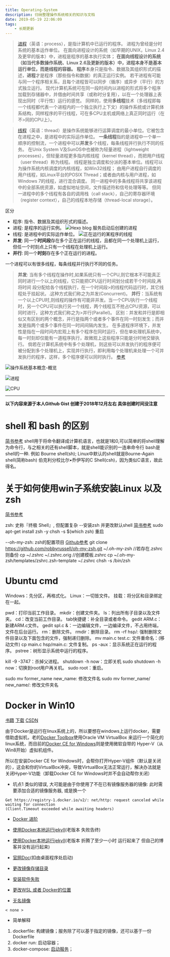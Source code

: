 ```yaml
---
title: Operating-System
description: 归纳整理操作系统相关的知识与文档
date: 2019-05-19 22:06:09
tags:
    - 长期更新
---
```


>[进程](https://zh.wikipedia.org/wiki/行程)（英语：process），是指计算机中已运行的程序。
>进程为曾经是分时系统的基本运作单位。
>在面向进程设计的系统（如早期的UNIX，Linux 2.4及更早的版本）中，进程是程序的基本执行实体；
>**在面向线程设计的系统（如当代多数操作系统、Linux 2.6及更新的版本）中，进程本身不是基本运行单位，而是线程的容器。**
>**程序**本身只是指令、数据及其组织形式的描述，**进程**才是程序（那些指令和数据）的真正运行实例。
>若干进程有可能与同一个程序相关系，且每个进程皆可以同步（循序）或异步（平行）的方式独立运行。
>现代计算机系统可在同一段时间内以进程的形式将多个程序加载到存储器中，并借由时间共享（或称时分复用），以在一个处理器上表现出同时（平行性）运行的感觉。
>同样的，使用**多线程**技术（多线程即每一个线程都代表一个进程内的一个独立执行上下文）的操作系统或计算机体系结构，同样程序的平行线程，可在多CPU主机或网络上真正同时运行（在不>同的CPU上）。

>[线程](https://zh.wikipedia.org/wiki/线程)（英语：thread）是操作系统能够进行运算调度的最小单位。它被包含在进程之中，是进程中的实际运作单位。
>**一条线程**指的是进程中一个单一顺序的控制流，一个进程中可以**并发**多个线程，每条线程并行执行不同的任务。
>在Unix System V及SunOS中也被称为轻量进程（lightweight processes），但轻量进程更多指内核线程（kernel thread），而把用户线程（user thread）称为线程。
>线程是独立调度和分派的基本单位。线程可以为操作系统内核调度的内核线程，如Win32线程；
>由用户进程自行调度的用户线程，如Linux平台的POSIX Thread；或者由内核与用户进程，如Windows 7的线程，进行混合调度。
>同一进程中的多条线程将共享该进程中的全部系统资源，如虚拟地址空间，文件描述符和信号处理等等。
>但同一进程中的多个线程有各自的调用栈（call stack），自己的寄存器环境（register context），自己的线程本地存储（thread-local storage）。


区分

- 程序: 指令、数据及其组织形式的描述。
- 进程: 是程序的运行实例。
![Hexo blog 服务启动后创建的进程](/assets/opsystme/blog本地运行时的进程.png)
- 线程: 是进程中的实际运作单位。
![正在运行的某程序的线程](/assets/opsystme/程序运行时的线程.png)
- **并发**: 同一个**时间段**存在多个正在运行的线程，且都在同一个处理机上运行，但任一个时刻点上只有一个线程在处理机上运行。
- **并行**: 同一个**时刻**存在多个正在运行的进程。

一个进程可以有很多线程，每条线程并行执行不同的任务。


>**并发**: 当有多个线程在操作时,如果系统只有一个CPU,则它根本不可能真正同时进行一个以上的线程，它只能把CPU运行时间划分成若干个时间段,再将时间 段分配给各个线程执行，在一个时间段>的线程代码运行时，其它线程处于挂起状。.这种方式我们称之为并发(Concurrent)。
>**并行**：当系统有一个以上CPU时,则线程的操作有可能非并发。当一个CPU执行一个线程时，另一个CPU可以执行另一个线程，两个线程互不抢占CPU资源，可以同时进行，这种方式我们称之为>并行(Parallel)。
>区别：并发和并行是即相似又有区别的两个概念，并行是指两个或者多个事件在同一时刻发生；而并发是指两个或多个事件在同一时间间隔内发生。
>在多道程序环境下，并发性是指在一段时间内宏观上有多个程序在同时运行，但在单处理机系统中，每一时刻却仅能有一道程序执行，故微观上这些程序只能是分时地交替执行。
>倘若在计算机系统中有多个处理机，则这些可以并发执行的程序便可被分配到多个处理机上，实现并行执行，即利用每个处理机来处理一个可并发执行的程序，这样，多个程序便可以同时执行。
>[参考](http://term.ccf.org.cn/index.php/并发)

![操作系统基本概念-概览](/assets/opsystme/操作系统基本概念-概览.png)

![进程](/assets/opsystme/进程.png)

![CPU](/assets/opsystme/CPU.png)


---

**以下内容来源于本人Github Gist 创建于2018年12月左右 具体创建时间没注意**

# shell 和 bash 的区别
[简书参考](https://www.jianshu.com/p/a702a01db5c7)
shell用于将命令翻译成计算机语言，也就是1和0,可以简单的将shell理解为命令行，与之相关的还有shell脚本，就是shell能识别的一连串命令行
bash是shell的一种.
  例如
    Bourne shell(sh); Linux中默认的shell就是Bourne-Again shell(简称bash)
    伯克利分校比尔▪乔伊写的C Shell(csh)，因为类似C语言，故此得名。

# 关于如何使用win子系统安装Linux 以及zsh
[简书参考](https://www.jianshu.com/p/bc38ed12da1d)

zsh: 史称『终极 Shell』, 但配置复杂
--安装zsh 并更改默认shell
[简书参考](https://www.jianshu.com/p/fe244b1c7737)
sudo apt-get install zsh -y
chsh -s $(which zsh)
重启

--oh-my-zsh: zsh的配置项目
[Github参考](https://github.com/robbyrussell/oh-my-zsh)
git clone https://github.com/robbyrussell/oh-my-zsh.git ~/.oh-my-zsh
//若存在.zshrc则备份
cp ~/.zshrc ~/.zshrc.orig
//创建模板.zshrc
cp ~/.oh-my-zsh/templates/zshrc.zsh-template ~/.zshrc
chsh -s /bin/zsh


# Ubuntu cmd
Windows：先分区，再格式化。
Linux：一切皆文件。
挂载：将分区和目录绑定在一起。

pwd：打印当前工作目录。
mkdir：创建文件夹。
ls：列出所有子目录以及文件夹。
cd：改变当前工作目录。
tab快捷键：补全目录或者命令。
gedit ARM.c：新建ARM.c文件。
gedit spl.c &：一边编辑文件，一边编译文件，不占用终端，文件在后台运行。
rm：删除文件。
rmdir：删除目录。
rm -rf hsp/: 强制删除文件目录以及下面包含的文件，强制递归删除。
mv main.c test.c: 文件重命名：(移动文件)
cp main.c hsp/main.c: 文件复制。
ps -aux：显示系统正在运行的程序。
pstree：树形显示系统中运行的程序。

kill -9  -3747：杀掉父进程。
shutdown -h now：立即关机
sudo shutdown -h now：切换到root用户再关机。
sudo root：重启。

sudo mv former_name new_name: 修改文件名
sudo mv former_name/ new_name/: 修改文件夹名


# Docker in Win10

[书籍](https://yeasy.gitbooks.io/docker_practice/image/pull.html)
[下载](https://cloud.docker.com/)
[CSDN](https://blog.csdn.net/zhang197093/article/details/78643708)

由于Docker是运行在linux系统上的，所以要想在windows上运行docker，需要借助虚拟机，老的[Docker Toolbox](https://www.docker.com/products/docker-toolbox)使用Oracle VM VirtualBox 来运行一个简化的linux系统，而目前的[Docker CE for Windows](https://store.docker.com/editions/community/docker-ce-desktop-windows)则是使用微软自带的 Hyper-V（从Win8开始）虚拟机组件。

所以在安装Docker CE for Windows时，会帮你打开Hyper-V组件（默认是关闭的），这会和你的VirtualBox冲突，导致VirtualBox无法正常运行，解决办法就是关闭Hyper-V功能（卸载Docker CE for Windows时并不会自动帮你关闭）

* 坑点1
类似的错误, 大可能是由于你使用了不在已有镜像服务器的镜像: 此时需要添加合适的镜像服务器, 或是换一个
``` shell
Get https://registry-1.docker.io/v2/: net/http: request canceled while waiting for connection
(Client.Timeout exceeded while awaiting headers)
```

* [Docker 进阶](https://my.oschina.net/ykbj/blog/1595328)
* [使用Docker本地运行jekyll](https://archerwq.github.io/2017/09/21/setup-jekyll-locally-with-docker/)(老版本 失败告终)
* [使用Docker本地运行jekyll](https://annatarhe.github.io/2016/11/27/all-i-know-about-docker.html)(老版本 折腾了至少一小时 运行起来了 但自己的博客并没有运行起来)
* [官网Doc](https://docs.docker.com/docker-for-windows/#docker-settings-dialog)(扣由桌面程序处启动)

* [更改镜像存储目录](https://blog.csdn.net/u013948858/article/details/80811986)
* [安装软件失败](https://juejin.im/post/59a8f9e0f265da24797b7da0)
* [更改WSL 或者 Docker的位置](https://forums.docker.com/t/where-are-images-stored/9794/10)
* [无名镜像](https://www.oschina.net/question/1050447_165040)
```shell
< none >
```

* 简单解释
1. dockerfile: 构建镜像；服务除了可以基于指定的镜像，还可以基于一份 Dockerfile
2. docker run: 启动容器；
3. docker-compose: [启动服务](https://www.jianshu.com/p/2217cfed29d7)；
